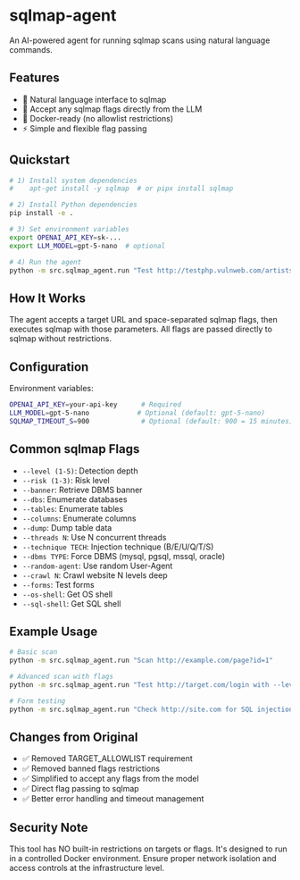 # sqlmap-agent

An AI-powered agent for running sqlmap scans using natural language commands.

## Features

- 🤖 Natural language interface to sqlmap
- 🚀 Accept any sqlmap flags directly from the LLM
- 🐳 Docker-ready (no allowlist restrictions)
- ⚡ Simple and flexible flag passing

## Quickstart

```bash
# 1) Install system dependencies
#    apt-get install -y sqlmap  # or pipx install sqlmap

# 2) Install Python dependencies
pip install -e .

# 3) Set environment variables
export OPENAI_API_KEY=sk-...
export LLM_MODEL=gpt-5-nano  # optional

# 4) Run the agent
python -m src.sqlmap_agent.run "Test http://testphp.vulnweb.com/artists.php?artist=1 with level 5 and risk 3"
```

## How It Works

The agent accepts a target URL and space-separated sqlmap flags, then executes sqlmap with those parameters. All flags are passed directly to sqlmap without restrictions.

## Configuration

Environment variables:

```bash
OPENAI_API_KEY=your-api-key      # Required
LLM_MODEL=gpt-5-nano            # Optional (default: gpt-5-nano)
SQLMAP_TIMEOUT_S=900             # Optional (default: 900 = 15 minutes)
```

## Common sqlmap Flags

- `--level (1-5)`: Detection depth
- `--risk (1-3)`: Risk level
- `--banner`: Retrieve DBMS banner
- `--dbs`: Enumerate databases
- `--tables`: Enumerate tables
- `--columns`: Enumerate columns
- `--dump`: Dump table data
- `--threads N`: Use N concurrent threads
- `--technique TECH`: Injection technique (B/E/U/Q/T/S)
- `--dbms TYPE`: Force DBMS (mysql, pgsql, mssql, oracle)
- `--random-agent`: Use random User-Agent
- `--crawl N`: Crawl website N levels deep
- `--forms`: Test forms
- `--os-shell`: Get OS shell
- `--sql-shell`: Get SQL shell

## Example Usage

```bash
# Basic scan
python -m src.sqlmap_agent.run "Scan http://example.com/page?id=1"

# Advanced scan with flags
python -m src.sqlmap_agent.run "Test http://target.com/login with --level 5 --risk 3 --banner --dbs --tables"

# Form testing
python -m src.sqlmap_agent.run "Check http://site.com for SQL injection using --forms --crawl 2"
```

## Changes from Original

- ✅ Removed TARGET_ALLOWLIST requirement
- ✅ Removed banned flags restrictions  
- ✅ Simplified to accept any flags from the model
- ✅ Direct flag passing to sqlmap
- ✅ Better error handling and timeout management

## Security Note

This tool has NO built-in restrictions on targets or flags. It's designed to run in a controlled Docker environment. Ensure proper network isolation and access controls at the infrastructure level.

